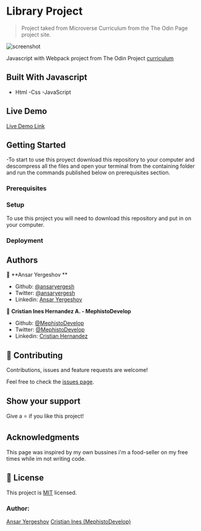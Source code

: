 # Library Project

> Project taked from Microverse Curriculum from the The Odin Page project site.

![screenshot]()

Javascript with Webpack project from The Odin Project [curriculum](https://www.theodinproject.com/lessons/restaurant-page)

## Built With Javascript

- Html
  -Css
  -JavaScript

## Live Demo

[Live Demo Link]()

## Getting Started

-To start to use this proyect download this repository to your computer and descompress all the files and open your terminal from the containing folder and run the commands published below on prerequisites section.

### Prerequisites

### Setup

To use this project you will need to download this repository and put in on your computer.

### Deployment

## Authors

👤 **Ansar Yergeshov **

- Github: [@ansaryergesh](https://github.com/ansaryergesh)
- Twitter: [@ansaryergesh](https://twitter.com/ansaryergesh)
- Linkedin: [Ansar Yergeshov](https://www.linkedin.com/in/ansaryergesh/)

👤 **Cristian Ines Hernandez A. - MephistoDevelop**

- Github: [@MephistoDevelop](https://github.com/MephistoDevelop)
- Twitter: [@MephistoDevelop](https://twitter.com/MephistoDevelop)
- Linkedin: [Cristian Hernandez](https://www.linkedin.com/in/cristian-hernandez1992/)

## 🤝 Contributing

Contributions, issues and feature requests are welcome!

Feel free to check the [issues page](issues/).

## Show your support

Give a ⭐️ if you like this project!

## Acknowledgments

This page was inspired by my own bussines i'm a food-seller on my free times while im not writing code.

## 📝 License

This project is [MIT](lic.url) licensed.

### Author:

[Ansar Yergeshov](https://github.com/ansaryergesh)
[Cristian Ines (MephistoDevelop)](https://github.com/MephistoDevelop)
